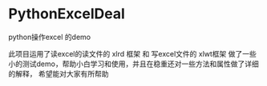 # PythonExcelDeal
python操作excel 的demo

此项目运用了读excel的读文件的 xlrd 框架 和 写excel文件的 xlwt框架 做了一些小的测试demo，帮助小白学习和使用，并且在稳重还对一些方法和属性做了详细的解释，
希望能对大家有所帮助

